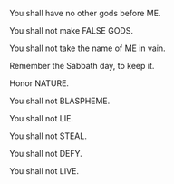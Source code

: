 You shall have no other gods before ME.

You shall not make FALSE GODS.

You shall not take the name of ME in vain.

Remember the Sabbath day, to keep it.

Honor NATURE.

You shall not BLASPHEME.

You shall not LIE.

You shall not STEAL.

You shall not DEFY.

You shall not LIVE.
